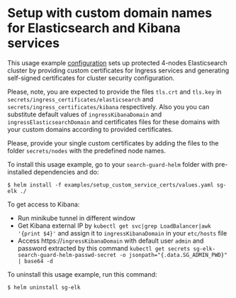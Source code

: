 # Setup with custom domain names for Elasticsearch and Kibana services 

This usage example [configuration](https://git.floragunn.com/search-guard/search-guard-helm/-/blob/master/examples/setup_custom_service_certs/values.yaml) 
sets up protected 4-nodes Elasticsearch cluster by providing custom certificates for Ingress services and generating self-signed certificates for cluster security configuration. 

Please, note, you are expected to provide the files `tls.crt` and `tls.key` in `secrets/ingress_certificates/elasticsearch` and `secrets/ingress_certificates/kibana` respectively.
Also you you can substitute default values of `ingressKibanaDomain` and `ingressElasticsearchDomain` and certificates files for these domains with your custom domains according to provided certificates.

Please, provide your single custom certificates by adding the files  to the folder `secrets/nodes` with the predefined node names.



To install this usage example, go to your `search-guard-helm` folder with pre-installed dependencies and do:
```
$ helm install -f examples/setup_custom_service_certs/values.yaml sg-elk ./
```

 To get access to Kibana:
  * Run minikube tunnel in different window
  * Get Kibana external IP by `kubectl get svc|grep LoadBalancer|awk '{print $4}'` and assign it to `ingressKibanaDomain` in your `etc/hosts` file
  * Access https://`ingressKibanaDomain` with default user `admin` and password extracted by this command `kubectl get secrets sg-elk-search-guard-helm-passwd-secret -o jsonpath="{.data.SG_ADMIN_PWD}" | base64 -d`

To uninstall this usage example, run this command:
```
$ helm uninstall sg-elk  
```